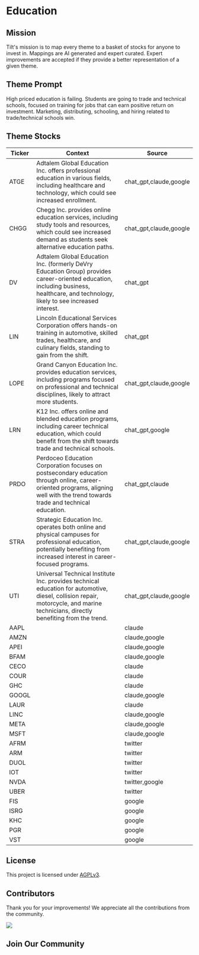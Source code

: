 <!--[[[cog
import cog
import json
with open('config.json') as file:
  config = json.load(file)
  cog.outl(f"# {config['name'].title()}")
]]]-->
# Education
<!--//[[[end]]]-->

## Mission

Tilt's mission is to map every theme to a basket of stocks for anyone to invest in. Mappings are AI generated and expert curated.
Expert improvements are accepted if they provide a better representation of a given theme.

## Theme Prompt
<!--[[[cog
import cog
import json
with open('config.json') as file:
  config = json.load(file)
  cog.outl(config['prompt'])
]]]-->
High priced education is failing. Students are going to trade and technical schools, focused on training for jobs that can earn positive return on investment. Marketing, distributing, schooling, and hiring related to trade/technical schools win.
<!--[[[end]]]-->

## Theme Stocks

<!--[[[cog
import cog
import csv
import json

with open('context.json') as file:
  contexts = json.load(file)

def _get_context_str_for_ticker(ticker):
  try:
    context = contexts[ticker]
    context_str = context['chat_gpt'] or context['claude'] or ""
  except KeyError:
    context_str = ""

  return context_str

cog.outl("| Ticker  | Context | Source |")
cog.outl("| ------- | ---- | ---- |")

with open('theme.csv') as file:
  reader = csv.reader(file)
  next(reader) # skip the header
  for row in reader:
    context_str = _get_context_str_for_ticker(row[0])
    cog.outl(f"| {row[0]} | {context_str} | {row[1]} |")
]]]-->
| Ticker  | Context | Source |
| ------- | ---- | ---- |
| ATGE | Adtalem Global Education Inc. offers professional education in various fields, including healthcare and technology, which could see increased enrollment. | chat_gpt,claude,google |
| CHGG | Chegg Inc. provides online education services, including study tools and resources, which could see increased demand as students seek alternative education paths. | chat_gpt,claude,google |
| DV | Adtalem Global Education Inc. (formerly DeVry Education Group) provides career-oriented education, including business, healthcare, and technology, likely to see increased interest. | chat_gpt |
| LIN | Lincoln Educational Services Corporation offers hands-on training in automotive, skilled trades, healthcare, and culinary fields, standing to gain from the shift. | chat_gpt |
| LOPE | Grand Canyon Education Inc. provides education services, including programs focused on professional and technical disciplines, likely to attract more students. | chat_gpt,claude,google |
| LRN | K12 Inc. offers online and blended education programs, including career technical education, which could benefit from the shift towards trade and technical schools. | chat_gpt,google |
| PRDO | Perdoceo Education Corporation focuses on postsecondary education through online, career-oriented programs, aligning well with the trend towards trade and technical education. | chat_gpt,claude |
| STRA | Strategic Education Inc. operates both online and physical campuses for professional education, potentially benefiting from increased interest in career-focused programs. | chat_gpt,claude,google |
| UTI | Universal Technical Institute Inc. provides technical education for automotive, diesel, collision repair, motorcycle, and marine technicians, directly benefiting from the trend. | chat_gpt,claude,google |
| AAPL |  | claude |
| AMZN |  | claude,google |
| APEI |  | claude,google |
| BFAM |  | claude,google |
| CECO |  | claude |
| COUR |  | claude |
| GHC |  | claude |
| GOOGL |  | claude,google |
| LAUR |  | claude |
| LINC |  | claude,google |
| META |  | claude,google |
| MSFT |  | claude,google |
| AFRM |  | twitter |
| ARM |  | twitter |
| DUOL |  | twitter |
| IOT |  | twitter |
| NVDA |  | twitter,google |
| UBER |  | twitter |
| FIS |  | google |
| ISRG |  | google |
| KHC |  | google |
| PGR |  | google |
| VST |  | google |
<!--[[[end]]]-->

## License

<p>
This project is licensed under <a href="./LICENSE">AGPLv3</a>.
</p>


## Contributors

Thank you for your improvements! We appreciate all the contributions from the community.

<!--[[[cog
import cog
import json
with open('config.json') as file:
  config = json.load(file)
  repo = config['github_repo'].lower()
  cog.outl(f'<a href="https://github.com/gettilt/{repo}/graphs/contributors">')
  cog.outl(f'  <img src="https://contrib.rocks/image?repo=gettilt/{repo}" />')
  cog.outl('</a>')
]]]-->
<a href="https://github.com/gettilt/education/graphs/contributors">
  <img src="https://contrib.rocks/image?repo=gettilt/education" />
</a>
<!--[[[end]]]-->

## Join Our Community

<a href="https://discord.gg/4vYMhRpaMY" target="_blank">
<img src="https://discord.com/api/guilds/1179775688421683220/widget.png?style=banner3" alt="">
</a>
